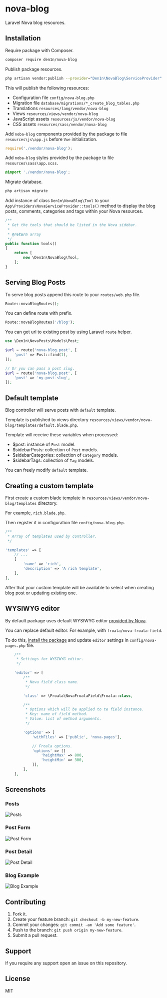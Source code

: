 # nova-blog

Laravel Nova blog resources.

## Installation

Require package with Composer.

```sh
composer require den1n/nova-blog
```

Publish package resources.

```sh
php artisan vendor:publish --provider="Den1n\NovaBlog\ServiceProvider"
```

This will publish the following resources:

* Configuration file `config/nova-blog.php`
* Migration file `database/migrations/*_create_blog_tables.php`
* Translations `resources/lang/vendor/nova-blog`
* Views `resources/views/vendor/nova-blog`
* JavaScript assets `resources/js/vendor/nova-blog`
* CSS assets `resources/sass/vendor/nova-blog`

Add `noba-blog` components provided by the package to file `resources\js\app.js` before `Vue` initialization.

```js
require('./vendor/nova-blog');
```

Add `noba-blog` styles provided by the package to file `resources\sass\app.scss`.

```scss
@import './vendor/nova-blog';
```

Migrate database.

```sh
php artisan migrate
```

Add instance of class `Den1n\NovaBlog\Tool` to your `App\Providers\NovaServiceProvider::tools()` method to display the blog posts, comments, categories and tags within your Nova resources.

```php
/**
 * Get the tools that should be listed in the Nova sidebar.
 *
 * @return array
 */
public function tools()
{
    return [
        new \Den1n\NovaBlog\Tool,
    ];
}
```

## Serving Blog Posts

To serve blog posts append this route to your `routes/web.php` file.

```php
Route::novaBlogRoutes();
```

You can define route with prefix.

```php
Route::novaBlogRoutes('/blog');
```

You can get url to existing post by using Laravel `route` helper.

```php
use \Den1n\NovaPosts\Models\Post;

$url = route('nova-blog.post', [
    'post' => Post::find(1),
]);

// Or you can pass a post slug.
$url = route('nova-blog.post', [
    'post' => 'my-post-slug',
]);
```

## Default template

Blog controller will serve posts with `default` template.

Template is published to views directory `resources/views/vendor/nova-blog/templates/default.blade.php`.

Template will receive these variables when processed:

* $post: instance of `Post` model.
* $sidebarPosts: collection of `Post` models.
* $sidebarCategories: collection of `Category` models.
* $sidebarTags: collection of `Tag` models.

You can freely modify `default` template.

## Creating a custom template

First create a custom blade template in `resources/views/vendor/nova-blog/templates` directory.

For example, `rich.blade.php`.

Then register it in configuration file `config/nova-blog.php`.

```php
/**
 * Array of templates used by controller.
 */

'templates' => [
    // ...
    [
        'name' => 'rich',
        'description' => 'A rich template',
    ],
],
```

After that your custom template will be available to select when creating blog post or updating existing one.

## WYSIWYG editor

By default package uses default WYSIWYG editor [provided by Nova](https://nova.laravel.com/docs/1.0/resources/fields.html#trix-field).

You can replace default editor. For example, with `froala/nova-froala-field`.

To do this, [install the package](https://github.com/froala/nova-froala-field) and update `editor` settings in `config/nova-pages.php` file.

```php
    /**
     * Settings for WYSIWYG editor.
     */

    'editor' => [
        /**
         * Nova field class name.
         */

        'class' => \Froala\NovaFroalaField\Froala::class,

        /**
         * Options which will be applied to te field instance.
         * Key: name of field method.
         * Value: list of method arguments.
         */

        'options' => [
            'withFiles' => ['public', 'nova-pages'],

            // Froala options.
            'options' => [[
                'heightMax' => 800,
                'heightMin' => 300,
            ]],
        ],
    ],
```

## Screenshots

### Posts

![Posts](https://raw.githubusercontent.com/den1n/nova-blog/master/screens/posts.png)

### Post Form

![Post Form](https://raw.githubusercontent.com/den1n/nova-blog/master/screens/post-form.png)

### Post Detail

![Post Detail](https://raw.githubusercontent.com/den1n/nova-blog/master/screens/post-detail.png)

### Blog Example

![Blog Example](https://raw.githubusercontent.com/den1n/nova-blog/master/screens/blog.png)

## Contributing

1. Fork it.
2. Create your feature branch: `git checkout -b my-new-feature`.
3. Commit your changes: `git commit -am 'Add some feature'`.
4. Push to the branch: `git push origin my-new-feature`.
5. Submit a pull request.

## Support

If you require any support open an issue on this repository.

## License

MIT
